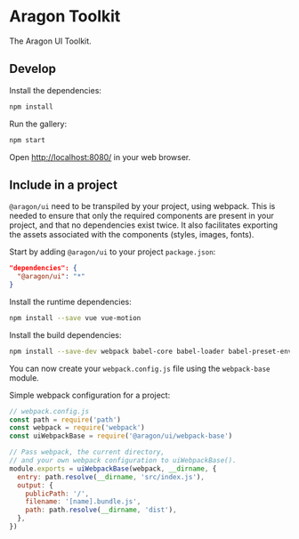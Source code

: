 # Aragon Toolkit

The Aragon UI Toolkit.

## Develop

Install the dependencies:

```sh
npm install
```

Run the gallery:

```sh
npm start
```

Open <http://localhost:8080/> in your web browser.

## Include in a project

`@aragon/ui` need to be transpiled by your project, using webpack. This is
needed to ensure that only the required components are present in your project,
and that no dependencies exist twice. It also facilitates exporting the assets
associated with the components (styles, images, fonts).

Start by adding `@aragon/ui` to your project `package.json`:

```json
"dependencies": {
  "@aragon/ui": "*"
}
```

Install the runtime dependencies:

```sh
npm install --save vue vue-motion
```

Install the build dependencies:

```sh
npm install --save-dev webpack babel-core babel-loader babel-preset-env css-loader file-loader url-loader vue-loader vue-template-compiler
```

You can now create your `webpack.config.js` file using the `webpack-base` module.

Simple webpack configuration for a project:

```javascript
// webpack.config.js
const path = require('path')
const webpack = require('webpack')
const uiWebpackBase = require('@aragon/ui/webpack-base')

// Pass webpack, the current directory,
// and your own webpack configuration to uiWebpackBase().
module.exports = uiWebpackBase(webpack, __dirname, {
  entry: path.resolve(__dirname, 'src/index.js'),
  output: {
    publicPath: '/',
    filename: '[name].bundle.js',
    path: path.resolve(__dirname, 'dist'),
  },
})
```
